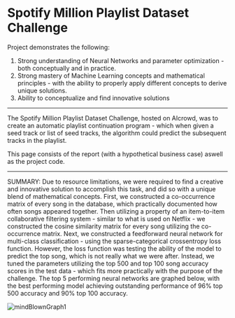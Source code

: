 # Spotify Million Playlist Dataset Challenge

Project demonstrates the following:
1. Strong understanding of Neural Networks and parameter optimization - both conceptually and in practice.
2. Strong mastery of Machine Learning concepts and mathematical principles - with the ability to properly apply different concepts to derive unique solutions.
3. Ability to conceptualize and find innovative solutions

---

The Spotify Million Playlist Dataset Challenge, hosted on AIcrowd, was to create an automatic playlist continuation program - which when given a seed track or list of seed tracks, the algorithm could predict the subsequent tracks in the playlist. 

This page consists of the report (with a hypothetical business case) aswell as the project code.

---

SUMMARY: Due to resource limitations, we were required to find a creative and innovative solution to accomplish this task, and did so with a unique blend of mathematical concepts. First, we constructed a co-occurrence matrix of every song in the database, which practically documented how often songs appeared together. Then utilizing a property of an item-to-item collaborative filtering system - similar to what is used on Netflix - we constructed the cosine similarity matrix for every song utilizing the co-occurrence matrix. Next, we constructed a feedforward neural network for multi-class classification - using the sparse-categorical crossentropy loss function. However, the loss function was testing the ability of the model to predict the top song, which is not really what we were after. Instead, we tuned the parameters utilizing the top 500 and top 100 song accuracy scores in the test data - which fits more practically with the purpose of the challenge. The top 5 performing neural networks are graphed below, with the best performing model achieving outstanding performance of 96% top 500 accuracy and 90% top 100 accuracy.

![mindBlownGraph1](https://github.com/logan-desmet/SpotifyMillionPlaylistDatasetChallenge/assets/150872110/ca519ea6-3361-47fc-ab3c-770b8c09a9ae)
